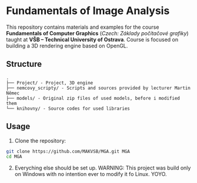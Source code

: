 # Fundamentals of Image Analysis

This repository contains materials and examples for the course **Fundamentals of Computer Graphics** (_Czech: Základy počítačové grafiky_) taught at **VŠB – Technical University of Ostrava**. Course is focused on building a 3D rendering engine based on OpenGL.

## Structure

```
.
├── Project/ - Project, 3D engine 
├── nemcovy_scripty/ - Scripts and sources provided by lecturer Martin Němec
├── models/ - Original zip files of used models, before i modified them
└── knihovny/ - Source codes for used libraries
```

## Usage

1. Clone the repository:

```bash
git clone https://github.com/MAKVSB/MGA.git MGA
cd MGA
```

2. Everyching else should be set up. 
WARNING: This project was build only on Windows with no intention ever to modify it fo Linux. YOYO.

